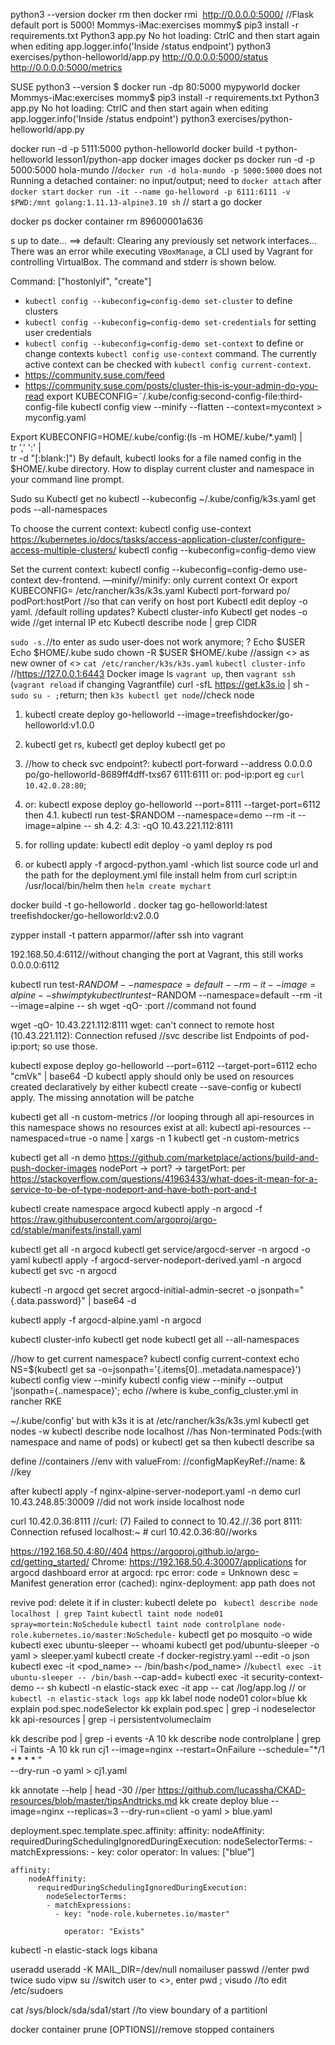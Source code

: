 python3 --version
docker rm <container> then docker rmi <image>
http://0.0.0.0:5000/ //Flask default port is 5000! 
Mommys-iMac:exercises mommy$ pip3 install -r requirements.txt
Python3 app.py
No hot loading: CtrlC and then start again when editing
app.logger.info('Inside /status endpoint')
python3 exercises/python-helloworld/app.py
http://0.0.0.0:5000/status
http://0.0.0.0:5000/metrics

SUSE
python3 --version
$ docker run -dp 80:5000 mypyworld
docker 
Mommys-iMac:exercises mommy$ pip3 install -r requirements.txt
Python3 app.py
No hot loading: CtrlC and then start again when editing
app.logger.info('Inside /status endpoint')
python3 exercises/python-helloworld/app.py

docker run -d -p 5111:5000 python-helloworld
docker build -t python-helloworld lesson1/python-app
docker images
docker ps
docker run -d  -p 5000:5000 hola-mundo //`docker run -d hola-mundo -p 5000:5000` does not 
Running a detached container: no input/output; need to `docker attach` after 
`docker start`
`docker run -it --name go-helloword -p 6111:6111 -v $PWD:/mnt golang:1.11.13-alpine3.10 sh` // start a go docker

docker ps
docker container rm 89600001a636

s up to date...
==> default: Clearing any previously set network interfaces...
There was an error while executing `VBoxManage`, a CLI used by Vagrant
for controlling VirtualBox. The command and stderr is shown below.

Command: ["hostonlyif", "create"]

* `kubectl config --kubeconfig=config-demo set-cluster` to define clusters
* `kubectl config --kubeconfig=config-demo set-credentials` for setting user credentials
* `kubectl config --kubeconfig=config-demo set-context` to define or change contexts
`kubectl config use-context` command. The currently active context can be checked with `kubectl config current-context`.
*  https://community.suse.com/feed
* https://community.suse.com/posts/cluster-this-is-your-admin-do-you-read
export KUBECONFIG=˜/.kube/config:second-config-file:third-config-file
kubectl config view --minify --flatten --context=mycontext > myconfig.yaml

Export KUBECONFIG=HOME/.kube/config:(ls -m HOME/.kube/*.yaml) | \
tr ',' ':' | \
tr -d "[:blank:]")
By default, kubectl looks for a file named config in the $HOME/.kube directory.
How to display current cluster and namespace in your command line prompt.

Sudo su
Kubectl get no
kubectl --kubeconfig ~/.kube/config/k3s.yaml get pods --all-namespaces

To choose the current context:
kubectl config use-context
https://kubernetes.io/docs/tasks/access-application-cluster/configure-access-multiple-clusters/
kubectl config --kubeconfig=config-demo view

Set the current context:
kubectl config --kubeconfig=config-demo use-context dev-frontend. —minify//minify: only current context
Or export KUBECONFIG= /etc/rancher/k3s/k3s.yaml
Kubectl port-forward po/<pod> podPort:hostPort //so that can verify on host port
Kubectl edit deploy <deploy> -o yaml. /default rolling updates?
Kubectl cluster-info
Kubectl get nodes -o wide //get internal IP etc
Kubectl describe node <node> | grep CIDR

`sudo -s.`//to enter as sudo user-does not work anymore; ?
Echo $USER
Echo $HOME/.kube
sudo chown -R $USER $HOME/.kube //assign  <> as new owner of <>
`cat /etc/rancher/k3s/k3s.yaml`
`kubectl cluster-info` //https://127.0.0.1:6443
Docker image ls
`vagrant up`, then `vagrant ssh` (`vagrant reload` if changing Vagrantfile)
curl -sfL https://get.k3s.io | sh -
`sudo su - ;`return; then `k3s kubectl get node`//check node
1. kubectl create deploy go-helloworld --image=treefishdocker/go-helloworld:v1.0.0
2. kubectl get rs, kubectl get deploy
kubectl get po
3. //how to check svc endpoint?: kubectl port-forward --address 0.0.0.0 po/go-helloworld-8689ff4dff-txs67 6111:6111
or: pod-ip:port eg `curl 10.42.0.28:80`;
4. or: kubectl expose deploy go-helloworld --port=8111 --target-port=6112
then 4.1. kubectl run test-$RANDOM --namespace=demo --rm -it --image=alpine -- sh
4.2: 
4.3:  -qO 10.43.221.112:8111

5. for rolling update: kubectl edit deploy <deploy> -o yaml
deploy rs pod
6. or kubectl apply -f argocd-python.yaml
-which list source code url and the path for the deployment.yml file
install helm from curl script:in /usr/local/bin/helm
then `helm create mychart`





docker build -t go-helloworld .
docker tag go-helloworld:latest treefishdocker/go-helloworld:v2.0.0


zypper install -t pattern apparmor//after ssh into vagrant





192.168.50.4:6112//without changing the port at Vagrant, this still works 
0.0.0.0:6112

kubectl run test-$RANDOM --namespace=default --rm -it --image=alpine -- sh
wimpty kubectl run test-$RANDOM --namespace=default --rm -it --image=alpine -- sh
wget -qO- <service-cluster-ip>:port //command not found

wget -qO- 10.43.221.112:8111
wget: can't connect to remote host (10.43.221.112): Connection refused
//svc describe list Endpoints of pod-ip:port; so use those. 


kubectl expose deploy go-helloworld --port=6112 --target-port=6112
echo "cmVk" | base64 -D
kubectl apply should only be used on resources created declaratively by either kubectl create --save-config or kubectl apply. The missing annotation will be patche


kubectl get all -n custom-metrics //or looping through all api-resources in this namespace shows no resources exist at all: 
kubectl api-resources  --namespaced=true -o name | xargs -n 1 kubectl get -n custom-metrics

kubectl get all -n demo
https://github.com/marketplace/actions/build-and-push-docker-images
nodePort -> port? -> targetPort: per https://stackoverflow.com/questions/41963433/what-does-it-mean-for-a-service-to-be-of-type-nodeport-and-have-both-port-and-t


kubectl create namespace argocd
kubectl apply -n argocd -f https://raw.githubusercontent.com/argoproj/argo-cd/stable/manifests/install.yaml

kubectl get all -n argocd
kubectl get service/argocd-server -n argocd -o yaml 
kubectl apply -f argocd-server-nodeport-derived.yaml -n argocd
 kubectl get svc -n argocd

 kubectl -n argocd get secret argocd-initial-admin-secret -o jsonpath="{.data.password}" | base64 -d

 kubectl apply -f argocd-alpine.yaml -n argocd

 kubectl cluster-info
kubectl get node
kubectl get all --all-namespaces

//how to get current namespace?
kubectl config current-context
echo NS=$(kubectl get sa -o=jsonpath='{.items[0]..metadata.namespace}')
kubectl config view --minify
kubectl config view --minify --output 'jsonpath={..namespace}'; echo
//where is kube_config_cluster.yml in rancher RKE

~/.kube/config' but with k3s it is at /etc/rancher/k3s/k3s.yml
kubectl get nodes -w
kubectl describe node localhost //has Non-terminated Pods:(with namespace and name of pods)
or kubectl get sa  then kubectl describe sa <sa>


define //containers //env with valueFrom: //configMapKeyRef://name: & //key 


after kubectl apply -f nginx-alpine-server-nodeport.yaml -n demo
 curl 10.43.248.85:30009 //did not work inside localhost node
 
 curl  10.42.0.36:8111 //curl: (7) Failed to connect to 10.42.//.36 port 8111: Connection refused
localhost:~ # curl  10.42.0.36:80//works

https://192.168.50.4:80//404
https://argoproj.github.io/argo-cd/getting_started/ Chrome: https://192.168.50.4:30007/applications for argocd dashboard
error at argocd: 
rpc error: code = Unknown desc = Manifest generation error (cached): nginx-deployment: app path does not 

revive pod: delete it if in cluster: kubectl delete po <pod>  
`kubectl describe node localhost | grep Taint`
`kubectl taint node node01 spray=mortein:NoSchedule`
`kubectl taint node controlplane node-role.kubernetes.io/master:NoSchedule-`
kubectl get po mosquito -o wide
kubectl exec ubuntu-sleeper -- whoami
kubectl get pod/ubuntu-sleeper -o yaml > sleeper.yaml
kubectl create -f docker-registry.yaml --edit -o json
kubectl exec -it <pod_name> -- /bin/bash</pod_name> //`kubectl exec -it ubuntu-sleeper -- /bin/bash`
--cap-add=
kubectl exec -it security-context-demo -- sh
kubectl -n elastic-stack exec -it app -- cat /log/app.log // or `kubectl -n elastic-stack logs app`
 kk label node node01 color=blue
kk explain pod.spec.nodeSelector
kk explain pod.spec | grep -i nodeselector
kk api-resources | grep -i persistentvolumeclaim

kk describe pod <pod-name> | grep -i events -A 10
kk describe node controlplane | grep -i Taints -A 10
kk run cj1 --image=nginx --restart=OnFailure --schedule="*/1 * * * * " \
--dry-run -o yaml > cj1.yaml

kk annotate --help | head -30 //per https://github.com/lucassha/CKAD-resources/blob/master/tipsAndtricks.md
kk create deploy blue --image=nginx --replicas=3 --dry-run=client -o yaml > blue.yaml

deployment.spec.template.spec.affinity:
      affinity:
        nodeAffinity:
          requiredDuringSchedulingIgnoredDuringExecution:
            nodeSelectorTerms:
            - matchExpressions:
              - key: color
                operator: In
                values: ["blue"]
                                        
    affinity:
        nodeAffinity:
          requiredDuringSchedulingIgnoredDuringExecution:
            nodeSelectorTerms:
            - matchExpressions:
              - key: "node-role.kubernetes.io/master"

                operator: "Exists"

kubectl -n elastic-stack logs kibana

useradd <user>
useradd -K MAIL_DIR=/dev/null nomailuser
passwd <user> //enter pwd twice
sudo vipw
su <user> //switch user to <>, enter pwd ;
visudo //to edit /etc/sudoers

cat /sys/block/sda/sda1/start //to view boundary of a partitionl

 docker container prune [OPTIONS]//remove stopped containers
 